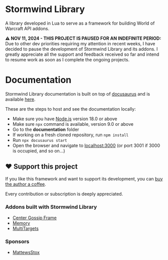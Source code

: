 # Stormwind Library

A library developed in Lua to serve as a framework for building World of Warcraft API addons.

**⚠️ NOV 11, 2024 - THIS PROJECT IS PAUSED FOR AN INDEFINITE PERIOD:** Due to other dev
priorities requiring my attention in recent weeks, I have decided to pause the development
of Stormwind Library and its addons. I greatly appreciate all the support and feedback received
so far and intend to resume work as soon as I complete the ongoing projects.

# Documentation

Stormwind Library documentation is built on top of [docusaurus](https://docusaurus.io/)
and is available [here](https://www.stormwindlibrary.com).

These are the steps to host and see the documentation locally:

* Make sure you have [Node.js](https://nodejs.org/en/download/) version 18.0 or above
* Make sure `npx` command is available, version 9.0 or above
* Go to the **documentation** folder
* If working on a fresh cloned repository, run `npm install`
* Run `npx docusaurus start`
* Open the browser and navigate to [localhost:3000](http://localhost:3000/) (or port 3001 if 3000 is occupied, and so on...)

## ❤️ Support this project

If you like this framework and want to support its development, you can
[buy the author a coffee](https://github.com/sponsors/adrianocastro189).

Every contribution or subscription is deeply appreciated.

### Addons built with Stormwind Library

* [Center Gossip Frame](https://www.curseforge.com/wow/addons/center-gossip-frame)
* [Memory](https://www.curseforge.com/wow/addons/memory)
* [MultiTargets](https://www.curseforge.com/wow/addons/multitargets)

### Sponsors

* [MattewsStox](https://github.com/MattewsStox)
